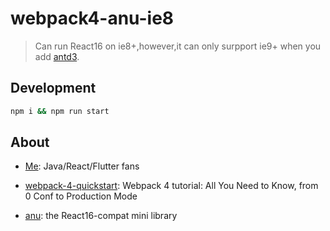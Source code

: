 # webpack4-anu-ie8
> Can run React16 on ie8+,however,it can only surpport ie9+ when you add [antd3](https://github.com/ant-design/ant-design).

## Development

```bash
npm i && npm run start
```

## About

- [Me](http://rebey.cn/):
Java/React/Flutter fans

- [webpack-4-quickstart](https://github.com/valentinogagliardi/webpack-4-quickstart):
Webpack 4 tutorial: All You Need to Know, from 0 Conf to Production Mode

- [anu](https://github.com/RubyLouvre/anu):
the React16-compat mini library

